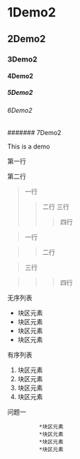 # 1Demo2
## 2Demo2
### 3Demo2
#### 4Demo2
##### 5Demo2
###### 6Demo2
####### 7Demo2

This  is a demo

第一行

第二行

> 一行
>> 二行
> 三行
>>> 四行

> 一行

>> 二行

> 三行

>>> 四行

无序列表
 * 块区元素
 * 块区元素
 * 块区元素
 * 块区元素
 
 
 有序列表
 1. 块区元素
 1. 块区元素
 1. 块区元素
 1. 块区元素
 
问题一 

              *块区元素
              *块区元素
              *块区元素
              *块区元素


              
